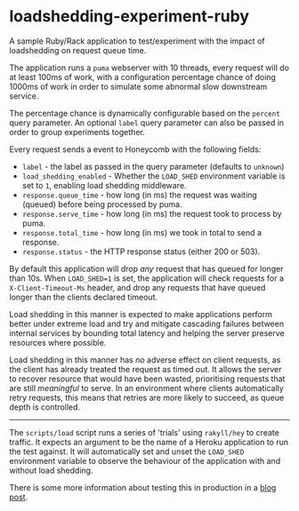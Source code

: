 # loadshedding-experiment-ruby

A sample Ruby/Rack application to test/experiment with the impact of
loadshedding on request queue time.

The application runs a `puma` webserver with 10 threads, every request will
do at least 100ms of work, with a configuration percentage chance of doing 1000ms
of work in order to simulate some abnormal slow downstream service.

The percentage chance is dynamically configurable based on the `percent` query
parameter. An optional `label` query parameter can also be passed in order to
group experiments together.

Every request sends a event to Honeycomb with the following fields:

- `label` - the label as passed in the query parameter (defaults to `unknown`)
- `load_shedding_enabled` - Whether the `LOAD_SHED` environment variable is set to `1`, enabling load shedding middleware.
- `response.queue_time` - how long (in ms) the request was waiting (queued) before being processed by puma.
- `response.serve_time` - how long (in ms) the request took to process by puma.
- `response.total_time` - how long (in ms) we took in total to send a response.
- `response.status` - the HTTP response status (either 200 or 503).


By default this application will drop _any_ request that has queued for longer
than 10s. When `LOAD_SHED=1` is set, the application will check requests for a
`X-Client-Timeout-Ms` header, and drop any requests that have queued longer
than the clients declared timeout.

Load shedding in this manner is expected to make applications perform better
under extreme load and try and mitigate cascading failures between internal
services by bounding total latency and helping the server preserve resources
where possible.

Load shedding in this manner has _no_ adverse effect on client requests, as the
client has already treated the request as timed out. It allows the server to
recover resource that would have been wasted, prioritising requests that are
still _meaningful_ to serve. In an environment where clients automatically
retry requests, this means that retries are more likely to succeed, as queue
depth is controlled.

---

The `scripts/load` script runs a series of 'trials' using `rakyll/hey` to
create traffic. It expects an argument to be the name of a Heroku application
to run the test against. It will automatically set and unset the `LOAD_SHED`
environment variable to observe the behaviour of the application with and
without load shedding.

There is some more information about testing this in production in a [blog post](https://medium.com/carwow-product-engineering/shadow-requesting-for-great-good-92cde331363a).
